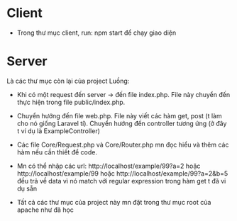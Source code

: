 # Client 
* Trong thư mục client, run: npm start để  chạy giao diện
# Server
Là các thư mục còn lại của project
Luồng: 
* Khi có một request đến server -> đến file index.php. File này chuyển đến thực hiện trong file public/index.php.
* Chuyển hướng đến file web.php. File này viết các hàm get, post (t làm cho nó giống Laravel tí). Chuyển hướng đến controller tương ứng (ở đây t ví dụ là ExampleController)
* Các file Core/Request.php và Core/Router.php mn đọc hiểu và thêm các hàm nếu cần thiết để code.
* Mn có thể nhập các url: http://localhost/example/99?a=2 hoặc http://localhost/example/99 hoặc http://localhost/example/99?a=2&b=5 đều trả về data vì nó match với regular expression trong hàm get t đã vi dụ sẵn

* Tất cả các thư mục của project này mn đặt trong thư mục root của apache như đã học
